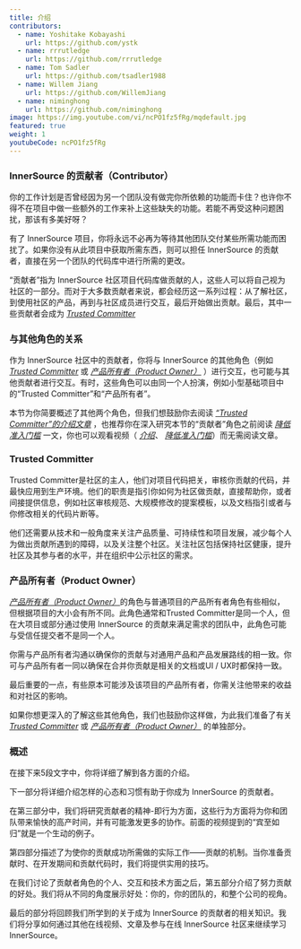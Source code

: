```yaml
---
title: 介绍
contributors:
  - name: Yoshitake Kobayashi
    url: https://github.com/ystk
  - name: rrrutledge
    url: https://github.com/rrrutledge
  - name: Tom Sadler
    url: https://github.com/tsadler1988
  - name: Willem Jiang
    url: https://github.com/WillemJiang
  - name: niminghong
    url: https://github.com/niminghong
image: https://img.youtube.com/vi/ncPO1fz5fRg/mqdefault.jpg
featured: true
weight: 1
youtubeCode: ncPO1fz5fRg
---
```

<div class="sect2">
<h3 id="_innersource_的贡献者contributor">InnerSource 的贡献者（Contributor）</h3>
<div class="paragraph">
<p>你的工作计划是否曾经因为另一个团队没有做完你所依赖的功能而卡住？也许你不得不在项目中做一些额外的工作来补上这些缺失的功能。若能不再受这种问题困扰，那该有多美好呀？</p>
</div>
<div class="paragraph">
<p>有了 InnerSource 项目，你将永远不必再为等待其他团队交付某些所需功能而困扰了。如果你没有从此项目中获取所需东西，则可以担任 InnerSource 的贡献者，直接在另一个团队的代码库中进行所需的更改。</p>
</div>
<div class="paragraph">
<p>“贡献者”指为 InnerSource 社区项目代码库做贡献的人，这些人可以将自己视为社区的一部分。而对于大多数贡献者来说，都会经历这一系列过程：从了解社区，到使用社区的产品，再到与社区成员进行交互，最后开始做出贡献。最后，其中一些贡献者会成为 <a href="https://innersourcecommons.org/zh/learn/learning-path/trusted-committer/"><em>Trusted Committer</em></a></p>
</div>
</div>
<div class="sect2">
<h3 id="_与其他角色的关系">与其他角色的关系</h3>
<div class="paragraph">
<p>作为 InnerSource 社区中的贡献者，你将与 InnerSource 的其他角色（例如 <a href="https://innersourcecommons.org/zh/learn/learning-path/trusted-committer/01"><em>Trusted Committer</em></a> 或 <a href="https://innersourcecommons.org/learn/learning-path/product-owner/01"><em>产品所有者（Product Owner）</em></a> ）进行交互，也可能与其他贡献者进行交互。有时，这些角色可以由同一个人扮演，例如小型基础项目中的“Trusted Committer”和“产品所有者”。</p>
</div>
<div class="paragraph">
<p>本节为你简要概述了其他两个角色，但我们想鼓励你去阅读 <a href="https://innersourcecommons.org/zh/learn/learning-path/trusted-committer/01"><em>“Trusted Committer”的介绍文章</em></a> ，也推荐你在深入研究本节的“贡献者”角色之前阅读 <a href="https://innersourcecommons.org/zh/learn/learning-path/trusted-committer/05/"><em>降低准入门槛</em></a> 一文，你也可以观看视频（ <a href="https://innersourcecommons.org/zh/learn/learning-path/trusted-committer/01"><em>介绍</em></a>、 <a href="https://innersourcecommons.org/zh/learn/learning-path/trusted-committer/05/"><em>降低准入门槛</em></a>）而无需阅读文章。</p>
</div>
</div>
<div class="sect2">
<h3 id="_trusted_committer">Trusted Committer</h3>
<div class="paragraph">
<p>Trusted Committer是社区的主人，他们对项目代码把关，审核你贡献的代码，并最快应用到生产环境。他们的职责是指引你如何为社区做贡献，直接帮助你，或者间接提供信息，例如社区审核规范、大规模修改的提案模板，以及文档指引或者与你修改相关的代码片断等。</p>
</div>
<div class="paragraph">
<p>他们还需要从技术和一般角度来关注产品质量、可持续性和项目发展，减少每个人为做出贡献所遇到的障碍，以及关注整个社区。关注社区包括保持社区健康，提升社区及其参与者的水平，并在组织中公示社区的需求。</p>
</div>
</div>
<div class="sect2">
<h3 id="_产品所有者product_owner">产品所有者（Product Owner）</h3>
<div class="paragraph">
<p><a href="https://innersourcecommons.org/learn/learning-path/product-owner/01"><em>产品所有者（Product Owner）</em></a>的角色与普通项目的产品所有者角色有些相似，但根据项目的大小会有所不同。此角色通常和Trusted Committer是同一个人，但在大项目或部分通过使用 InnerSource 的贡献来满足需求的团队中，此角色可能与受信任提交者不是同一个人。</p>
</div>
<div class="paragraph">
<p>你需与产品所有者沟通以确保你的贡献与对通用产品和产品发展路线的相一致。你可与产品所有者一同以确保在合并你贡献是相关的文档或UI / UX时都保持一致。</p>
</div>
<div class="paragraph">
<p>最后重要的一点，有些原本可能涉及该项目的产品所有者，你需关注他带来的收益和对社区的影响。</p>
</div>
<div class="paragraph">
<p>如果你想更深入的了解这些其他角色，我们也鼓励你这样做，为此我们准备了有关 <a href="https://innersourcecommons.org/zh/learn/learning-path/trusted-committer/01"><em>Trusted Committer</em></a>
或 <a href="https://innersourcecommons.org/learn/learning-path/product-owner/01"><em>产品所有者（Product Owner）</em></a> 的单独部分。</p>
</div>
</div>
<div class="sect2">
<h3 id="_概述">概述</h3>
<div class="paragraph">
<p>在接下来5段文字中，你将详细了解到各方面的介绍。</p>
</div>
<div class="paragraph">
<p>下一部分将详细介绍怎样的心态和习惯有助于你成为 InnerSource 的贡献者。</p>
</div>
<div class="paragraph">
<p>在第三部分中，我们将研究贡献者的精神-即行为方面，这些行为方面将为你和团队带来愉快的高产时间，并有可能激发更多的协作。前面的视频提到的“宾至如归”就是一个生动的例子。</p>
</div>
<div class="paragraph">
<p>第四部分描述了为使你的贡献成功所需做的实际工作——贡献的机制。当你准备贡献时、在开发期间和贡献代码时，我们将提供实用的技巧。</p>
</div>
<div class="paragraph">
<p>在我们讨论了贡献者角色的个人、交互和技术方面之后，第五部分介绍了努力贡献的好处。我们将从不同的角度展示好处：你的，你的团队的，和整个公司的视角。</p>
</div>
<div class="paragraph">
<p>最后的部分将回顾我们所学到的关于成为 InnerSource 的贡献者的相关知识。我们将分享如何通过其他在线视频、文章及参与在线 InnerSource 社区来继续学习InnerSource。</p>
</div>
</div>
<!--- This file autogenerated from https://github.com/InnerSourceCommons/InnerSourceLearningPath/blob/master/scripts -->